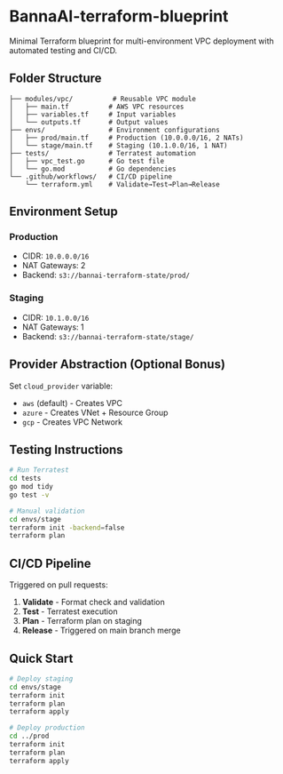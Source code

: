 # BannaAI-terraform-blueprint

Minimal Terraform blueprint for multi-environment VPC deployment with automated testing and CI/CD.

## Folder Structure
```
├── modules/vpc/          # Reusable VPC module
│   ├── main.tf          # AWS VPC resources
│   ├── variables.tf     # Input variables
│   └── outputs.tf       # Output values
├── envs/                # Environment configurations
│   ├── prod/main.tf     # Production (10.0.0.0/16, 2 NATs)
│   └── stage/main.tf    # Staging (10.1.0.0/16, 1 NAT)
├── tests/               # Terratest automation
│   ├── vpc_test.go      # Go test file
│   └── go.mod           # Go dependencies
└── .github/workflows/   # CI/CD pipeline
    └── terraform.yml    # Validate→Test→Plan→Release
```

## Environment Setup

### Production
- CIDR: `10.0.0.0/16`
- NAT Gateways: 2
- Backend: `s3://bannai-terraform-state/prod/`

### Staging
- CIDR: `10.1.0.0/16`
- NAT Gateways: 1
- Backend: `s3://bannai-terraform-state/stage/`

## Provider Abstraction (Optional Bonus)

Set `cloud_provider` variable:
- `aws` (default) - Creates VPC
- `azure` - Creates VNet + Resource Group  
- `gcp` - Creates VPC Network

## Testing Instructions

```bash
# Run Terratest
cd tests
go mod tidy
go test -v

# Manual validation
cd envs/stage
terraform init -backend=false
terraform plan
```

## CI/CD Pipeline

Triggered on pull requests:
1. **Validate** - Format check and validation
2. **Test** - Terratest execution
3. **Plan** - Terraform plan on staging
4. **Release** - Triggered on main branch merge

## Quick Start

```bash
# Deploy staging
cd envs/stage
terraform init
terraform plan
terraform apply

# Deploy production
cd ../prod
terraform init
terraform plan
terraform apply
```